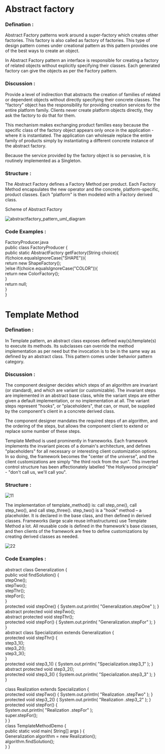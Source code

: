 # Abstract factory

### Defination :
Abstract Factory patterns work around a super-factory which creates other factories. This factory is also called as factory of factories. This type of design pattern comes under creational pattern as this pattern provides one of the best ways to create an object.

In Abstract Factory pattern an interface is responsible for creating a factory of related objects without explicitly specifying their classes. Each generated factory can give the objects as per the Factory pattern.

### Discussion :

Provide a level of indirection that abstracts the creation of families of related or dependent objects without directly specifying their concrete classes. The "factory" object has the responsibility for providing creation services for the entire platform family. Clients never create platform objects directly, they ask the factory to do that for them.

This mechanism makes exchanging product families easy because the specific class of the factory object appears only once in the application - where it is instantiated. The application can wholesale replace the entire family of products simply by instantiating a different concrete instance of the abstract factory.

Because the service provided by the factory object is so pervasive, it is routinely implemented as a Singleton.

### Structure :

The Abstract Factory defines a Factory Method per product. Each Factory Method encapsulates the new operator and the concrete, platform-specific, product classes. Each "platform" is then modeled with a Factory derived class.

Scheme of Abstract Factory

![abstractfactory_pattern_uml_diagram](https://cloud.githubusercontent.com/assets/25761905/24097390/cb51b0ca-0d8f-11e7-800a-c1a33adc08c6.jpg)

### Code Examples :

FactoryProducer.java  <br>
public class FactoryProducer { <br>
   public static AbstractFactory getFactory(String choice){ <br>
      if(choice.equalsIgnoreCase("SHAPE")){ <br>
         return new ShapeFactory();<br>
      }else if(choice.equalsIgnoreCase("COLOR")){ <br>
         return new ColorFactory(); <br>
      } <br>
      return null; <br>
   } <br>
} <br>

# Template Method

### Defination :
In Template pattern, an abstract class exposes defined way(s)/template(s) to execute its methods. Its subclasses can override the method implementation as per need but the invocation is to be in the same way as defined by an abstract class. This pattern comes under behavior pattern category.

### Discussion :

The component designer decides which steps of an algorithm are invariant (or standard), and which are variant (or customizable). The invariant steps are implemented in an abstract base class, while the variant steps are either given a default implementation, or no implementation at all. The variant steps represent "hooks", or "placeholders", that can, or must, be supplied by the component's client in a concrete derived class.

The component designer mandates the required steps of an algorithm, and the ordering of the steps, but allows the component client to extend or replace some number of these steps.

Template Method is used prominently in frameworks. Each framework implements the invariant pieces of a domain's architecture, and defines "placeholders" for all necessary or interesting client customization options. In so doing, the framework becomes the "center of the universe", and the client customizations are simply "the third rock from the sun". This inverted control structure has been affectionately labelled "the Hollywood principle" - "don't call us, we'll call you".

### Structure :

![11](https://cloud.githubusercontent.com/assets/25761905/24097839/d5fa88ce-0d91-11e7-90cf-8a586294b475.png)

The implementation of template_method() is: call step_one(), call step_two(), and call  step_three().  step_two() is a "hook" method – a placeholder. It is declared in the base class, and then defined in derived classes. Frameworks (large scale reuse infrastructures) use Template Method a lot. All reusable code is defined in the framework's base classes, and then clients of the framework are free to define customizations by creating derived classes as needed.

![22](https://cloud.githubusercontent.com/assets/25761905/24097862/f056969a-0d91-11e7-9058-a748d24b4856.png)

### Code Examples :

abstract class Generalization { <br>
   public void findSolution() { <br>
      stepOne(); <br>
      stepTwo(); <br>
      stepThr(); <br>
      stepFor(); <br>
   } <br>
   protected void stepOne() { System.out.println( "Generalization.stepOne" ); } <br>
   abstract protected void stepTwo(); <br>
   abstract protected void stepThr(); <br>
   protected void stepFor() { System.out.println( "Generalization.stepFor" ); } <br>
} <br>
abstract class Specialization extends Generalization { <br>
   protected void stepThr() { <br>
      step3_1(); <br>
      step3_2(); <br>
      step3_3(); <br>
   } <br>
   protected void step3_1() { System.out.println( "Specialization.step3_1" ); } <br>
   abstract protected void step3_2(); <br>
   protected void step3_3() { System.out.println( "Specialization.step3_3" ); } <br>
} <br>

class Realization extends Specialization { <br>
   protected void stepTwo() { System.out.println( "Realization   .stepTwo" ); } <br>
   protected void step3_2() { System.out.println( "Realization   .step3_2" ); } <br>
   protected void stepFor() { <br>
      System.out.println( "Realization   .stepFor" ); <br>
      super.stepFor(); <br>
}  } <br>
class TemplateMethodDemo { <br>
   public static void main( String[] args ) { <br>
      Generalization algorithm = new Realization(); <br>
      algorithm.findSolution(); <br>
}  } <br>
